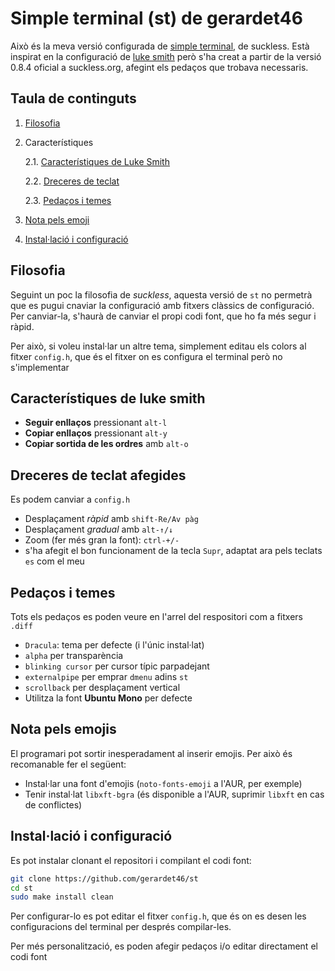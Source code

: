 # Simple terminal (st) de gerardet46

Això és la meva versió configurada de [simple terminal](https://st.suckless.org/), de suckless. Està inspirat en la configuració de 
[luke smith](https://github.com/lukesmithxyz/st) però s'ha creat a partir de la versió 0.8.4 oficial a suckless.org, afegint els pedaços que trobava necessaris.

## Taula de continguts
1. [ Filosofia ](#filo)
2. Característiques

      2.1. [ Característiques de Luke Smith ](#luke)
  
      2.2. [ Dreceres de teclat ](#tecles)
  
      2.3. [ Pedaços i temes ](#draps)
  
3. [ Nota pels emoji ](#emoji)
4. [ Instal·lació i configuració ](#make)

<a name="filo"></a>
## Filosofia
Seguint un poc la filosofia de _suckless_, aquesta versió de `st` no permetrà que es pugui cnaviar la configuració amb fitxers clàssics de configuració. Per canviar-la,
s'haurà de canviar el propi codi font, que ho fa més segur i ràpid.

Per això, si voleu instal·lar un altre tema, simplement editau els colors al fitxer `config.h`, que és el fitxer on es configura el terminal però no
s'implementar

<a name="luke"></a>
## Característiques de luke smith
- **Seguir enllaços** pressionant `alt-l`
- **Copiar enllaços** pressionant `alt-y`
- **Copiar sortida de les ordres** amb `alt-o`

<a name="tecles"></a>
## Dreceres de teclat afegides
Es podem canviar a `config.h`
- Desplaçament _ràpid_ amb `shift-Re/Av pàg`
- Desplaçament _gradual_ amb `alt-↑/↓`
- Zoom (fer més gran la font): `ctrl-+/-`
- s'ha afegit el bon funcionament de la tecla `Supr`, adaptat ara pels teclats `es` com el meu

<a name="draps"></a>
## Pedaços i temes
Tots els pedaços es poden veure en l'arrel del respositori com a fitxers `.diff`
- `Dracula`: tema per defecte (i l'únic instal·lat)
- `alpha` per transparència
- `blinking cursor` per cursor típic parpadejant
- `externalpipe` per emprar `dmenu` adins `st`
- `scrollback` per desplaçament vertical
- Utilitza la font **Ubuntu Mono** per defecte

<a name="emoji"></a>
## Nota pels emojis
El programari pot sortir inesperadament al inserir emojis. Per això és recomanable fer el següent:
- Instal·lar una font d'emojis (`noto-fonts-emoji` a l'AUR, per exemple)
- Tenir instal·lat `libxft-bgra` (és disponible a l'AUR, suprimir `libxft` en cas de conflictes)

<a name="make"></a>
## Instal·lació i configuració
Es pot instalar clonant el repositori i compilant el codi font:
```bash
git clone https://github.com/gerardet46/st
cd st
sudo make install clean
```
Per configurar-lo es pot editar el fitxer `config.h`, que és on es desen les configuracions del terminal per després compilar-les.

Per més personalització, es poden afegir pedaços i/o editar directament el codi font
